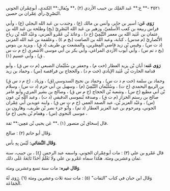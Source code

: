 ٣٥٢١ -** ع:** عَبد المَلِك بن حبيب الأزدي (٢) ،** ويُقال:** الكندي، أبوعِمْران الجوني البَصْرِيّ.رأي عِمْران بن حصين.

**رَوَى عَن:** أسير بن جابر، وأنس بن مالك (ع) ، وجندب بن عَبد الله البجلي (ع) ، وأبي فراس ربيعة بن كعب الأَسلميّ، وزهير بن عَبد الله البَصْرِيّ (بخ) وطلحة بن عَبد الله بن عثمان بن عُبَيد الله بن معمر التَّيْمِيّ (خ د) ، وعائذ بْن عَمْرو المزني، وعَبْد الله بْن رباح الأَنْصارِيّ (م مدس) ، كتابة، وعبد الله بن الصامت (بخ م ٤) ، وعلقمة بن عَبد الله المزني (د ت س) ، وقيس بْن زيد قاضي المِصْرِين، والمشعث بن طريف (د ق) ، ويزيد بن بنوس (بخ د تم س) ، وأبي أيوب الأزدي المراغي، وأبي بكر بن أَبي موسى الأشعري (خ م ت س ق) ، وأبي عسيم (١) .

**رَوَى عَنه:** أبان بْن يزيد العطار (خت م) ، وجعفر بن سُلَيْمان الضبعي (م ت س ق) ، وأبو قدامة الحارث بْن عُبَيد الإيادي (خت م د) ، والحجاج بن فرافصة (س) ، وحماد بن زيد

(خ م د س ق) ، وحماد بن سلمة (خت م د ت س) ، وحماد بن نجيح السدوسي (ق) ، وزياد بن الربيع اليحمدي (خ ت) ، وسُلَيْمان التَّيْمِيّ (م) ، وسهيل بن أَبي حزم (د ت س) ، وسلام بْن أَبي مطيع (خ س) ، وشعبة بْن الحجاج (خ م س ق) ، وصالح بن بشير المري، وأبو عامر صالح بن رستم الخزاز (م ت ق) ، وصدقة بْنموسى الدقيقي (د ت) ، وعبد اللَّهِ بْن عون (س) ، وعَبْد العزيز بْن، عبد الصمد العمي (خ م ت س ق) ، وابنه عويدبن أَبي عِمْران الجوني، ومرحوم بن عبد العزيز العطار (د تم) ، وأَبُو جزء نصر بْن طريف، وهارون بن موسى النحوي (س) ، وهمام بْن يحيى (خ م) ،

قال إسحاق بْن منصور (١) ،** عَن يحيى بْن مَعِين:** ثقة.

وَقَال أبو حاتم (٢) : صالح.

**وَقَال النَّسَائي:** لَيْسَ بِهِ بأس.

قال عَمْرو بن علي (٣) : مات أبوعِمْران الجوني، واسمه عبد الرحمن (٤) ، بن حبيب، سنة ثمان وعشرين ومئة. هكذا سماه عَمْرو بن علي ولا نَعْلَمُ أَحَدًا تَابَعَهُ عَلَى ذلك.

**وَقَال غيره:** مات سنة تسع وعشرين ومئة.

وَقَال ابن حبان في كتاب "الثقات" (٥) : مات سنة ثلاث وعشرين ومئة (٦) .رَوَى لَهُ الْجَمَاعَة.